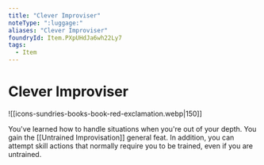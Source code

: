 ```yaml
---
title: "Clever Improviser"
noteType: ":luggage:"
aliases: "Clever Improviser"
foundryId: Item.PXpUHdJa6wh22Ly7
tags:
  - Item
---
```


# Clever Improviser
![[icons-sundries-books-book-red-exclamation.webp|150]]

You've learned how to handle situations when you're out of your depth. You gain the [[Untrained Improvisation]] general feat. In addition, you can attempt skill actions that normally require you to be trained, even if you are untrained.
